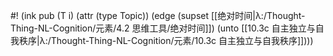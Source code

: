 #! (ink pub (T i) (attr (type Topic)) (edge (supset [[绝对时间|λ:/Thought-Thing-NL-Cognition/元素/4.2 思维工具/绝对时间]]) (unto [[10.3c 自主独立与自我秩序|λ:/Thought-Thing-NL-Cognition/元素/10.3c 自主独立与自我秩序]])))